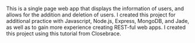 This is a single page web app that displays the information of users, and allows for the addition and deletion of users. I created this project for additional practice with Javascript, Node.js, Express, MongoDB, and Jade, as well as to gain more experience creating REST-ful web apps. I created this project using this tutorial from Closebrace.
